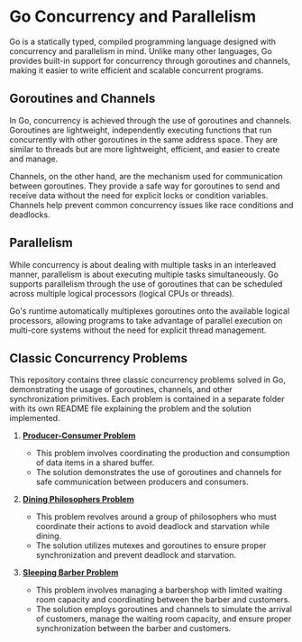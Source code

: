 # Go Concurrency and Parallelism

Go is a statically typed, compiled programming language designed with concurrency and parallelism in mind. Unlike many other languages, Go provides built-in support for concurrency through goroutines and channels, making it easier to write efficient and scalable concurrent programs.

## Goroutines and Channels

In Go, concurrency is achieved through the use of goroutines and channels. Goroutines are lightweight, independently executing functions that run concurrently with other goroutines in the same address space. They are similar to threads but are more lightweight, efficient, and easier to create and manage.

Channels, on the other hand, are the mechanism used for communication between goroutines. They provide a safe way for goroutines to send and receive data without the need for explicit locks or condition variables. Channels help prevent common concurrency issues like race conditions and deadlocks.

## Parallelism

While concurrency is about dealing with multiple tasks in an interleaved manner, parallelism is about executing multiple tasks simultaneously. Go supports parallelism through the use of goroutines that can be scheduled across multiple logical processors (logical CPUs or threads).

Go's runtime automatically multiplexes goroutines onto the available logical processors, allowing programs to take advantage of parallel execution on multi-core systems without the need for explicit thread management.

## Classic Concurrency Problems

This repository contains three classic concurrency problems solved in Go, demonstrating the usage of goroutines, channels, and other synchronization primitives. Each problem is contained in a separate folder with its own README file explaining the problem and the solution implemented.

1. **[Producer-Consumer Problem](producer-consumer/readme.md)**
   - This problem involves coordinating the production and consumption of data items in a shared buffer.
   - The solution demonstrates the use of goroutines and channels for safe communication between producers and consumers.

2. **[Dining Philosophers Problem](dining-philosophers/readme.md)**
   - This problem revolves around a group of philosophers who must coordinate their actions to avoid deadlock and starvation while dining.
   - The solution utilizes mutexes and goroutines to ensure proper synchronization and prevent deadlock and starvation.

3. **[Sleeping Barber Problem](sleeping-barber/readme.md)**
   - This problem involves managing a barbershop with limited waiting room capacity and coordinating between the barber and customers.
   - The solution employs goroutines and channels to simulate the arrival of customers, manage the waiting room capacity, and ensure proper synchronization between the barber and customers.

